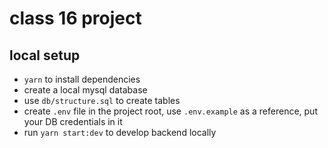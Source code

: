 # class 16 project

## local setup

- `yarn` to install dependencies
- create a local mysql database
- use `db/structure.sql` to create tables
- create `.env` file in the project root, use `.env.example` as a reference, put your DB credentials in it
- run `yarn start:dev` to develop backend locally